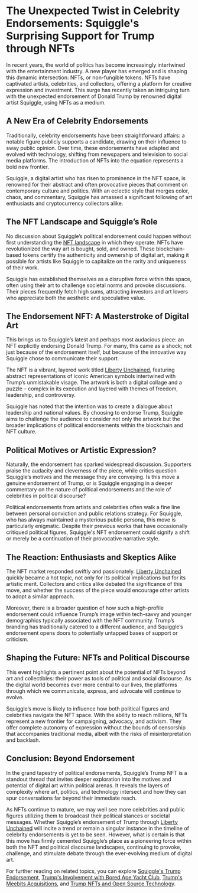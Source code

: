 # The Unexpected Twist in Celebrity Endorsements: Squiggle's Surprising Support for Trump through NFTs

In recent years, the world of politics has become increasingly intertwined with the entertainment industry. A new player has emerged and is shaping this dynamic intersection: NFTs, or non-fungible tokens. NFTs have captivated artists, celebrities, and collectors, offering a platform for creative expression and investment. This surge has recently taken an intriguing turn with the unexpected endorsement of Donald Trump by renowned digital artist Squiggle, using NFTs as a medium.

## A New Era of Celebrity Endorsements

Traditionally, celebrity endorsements have been straightforward affairs: a notable figure publicly supports a candidate, drawing on their influence to sway public opinion. Over time, these endorsements have adapted and evolved with technology, shifting from newspapers and television to social media platforms. The introduction of NFTs into the equation represents a bold new frontier.

Squiggle, a digital artist who has risen to prominence in the NFT space, is renowned for their abstract and often provocative pieces that comment on contemporary culture and politics. With an eclectic style that merges color, chaos, and commentary, Squiggle has amassed a significant following of art enthusiasts and cryptocurrency collectors alike.

## The NFT Landscape and Squiggle’s Role

No discussion about Squiggle’s political endorsement could happen without first understanding the [NFT landscape](https://www.license-token.com/wiki/what-are-nf-ts) in which they operate. NFTs have revolutionized the way art is bought, sold, and owned. These blockchain-based tokens certify the authenticity and ownership of digital art, making it possible for artists like Squiggle to capitalize on the rarity and uniqueness of their work.

Squiggle has established themselves as a disruptive force within this space, often using their art to challenge societal norms and provoke discussions. Their pieces frequently fetch high sums, attracting investors and art lovers who appreciate both the aesthetic and speculative value.

## The Endorsement NFT: A Masterstroke of Digital Art

This brings us to Squiggle’s latest and perhaps most audacious piece: an NFT explicitly endorsing Donald Trump. For many, this came as a shock; not just because of the endorsement itself, but because of the innovative way Squiggle chose to communicate their support.

The NFT is a vibrant, layered work titled [Liberty Unchained](https://www.example.com), featuring abstract representations of iconic American symbols intertwined with Trump’s unmistakable visage. The artwork is both a digital collage and a puzzle – complex in its execution and layered with themes of freedom, leadership, and controversy.

Squiggle has noted that the intention was to create a dialogue about leadership and national values. By choosing to endorse Trump, Squiggle aims to challenge the audience to consider not only the artwork but the broader implications of political endorsements within the blockchain and NFT culture.

## Political Motives or Artistic Expression?

Naturally, the endorsement has sparked widespread discussion. Supporters praise the audacity and cleverness of the piece, while critics question Squiggle’s motives and the message they are conveying. Is this move a genuine endorsement of Trump, or is Squiggle engaging in a deeper commentary on the nature of political endorsements and the role of celebrities in political discourse?

Political endorsements from artists and celebrities often walk a fine line between personal conviction and public relations strategy. For Squiggle, who has always maintained a mysterious public persona, this move is particularly enigmatic. Despite their previous works that have occasionally critiqued political figures, Squiggle's NFT endorsement could signify a shift or merely be a continuation of their provocative narrative style.

## The Reaction: Enthusiasts and Skeptics Alike

The NFT market responded swiftly and passionately. [Liberty Unchained](https://www.example.com) quickly became a hot topic, not only for its political implications but for its artistic merit. Collectors and critics alike debated the significance of this move, and whether the success of the piece would encourage other artists to adopt a similar approach.

Moreover, there is a broader question of how such a high-profile endorsement could influence Trump’s image within tech-savvy and younger demographics typically associated with the NFT community. Trump’s branding has traditionally catered to a different audience, and Squiggle’s endorsement opens doors to potentially untapped bases of support or criticism.

## Shaping the Future: NFTs and Political Discourse

This event highlights a pertinent point about the potential of NFTs beyond art and collectibles: their power as tools of political and social discourse. As the digital world becomes ever more central to our lives, the platforms through which we communicate, express, and advocate will continue to evolve.

Squiggle’s move is likely to influence how both political figures and celebrities navigate the NFT space. With the ability to reach millions, NFTs represent a new frontier for campaigning, advocacy, and activism. They offer complete autonomy of expression without the bounds of censorship that accompanies traditional media, albeit with the risks of misinterpretation and backlash.

## Conclusion: Beyond Endorsement

In the grand tapestry of political endorsements, Squiggle’s Trump NFT is a standout thread that invites deeper exploration into the motives and potential of digital art within political arenas. It reveals the layers of complexity where art, politics, and technology intersect and how they can spur conversations far beyond their immediate reach.

As NFTs continue to mature, we may well see more celebrities and public figures utilizing them to broadcast their political stances or societal messages. Whether Squiggle’s endorsement of Trump through [Liberty Unchained](https://www.example.com) will incite a trend or remain a singular instance in the timeline of celebrity endorsements is yet to be seen. However, what is certain is that this move has firmly cemented Squiggle’s place as a pioneering force within both the NFT and political discourse landscapes, continuing to provoke, challenge, and stimulate debate through the ever-evolving medium of digital art.

For further reading on related topics, you can explore [Squiggle's Trump Endorsement](https://www.license-token.com/wiki/squiggle-s-trump-endorsement), [Trump's Involvement with Bored Ape Yacht Club](https://www.license-token.com/wiki/trump-s-involvement-with-bored-ape-yacht-club), [Trump's Meebits Acquisitions](https://www.license-token.com/wiki/trump-s-meebits-acquisitions), and [Trump NFTs and Open Source Technology](https://www.license-token.com/wiki/trump-nf-ts-and-open-source-technology).
